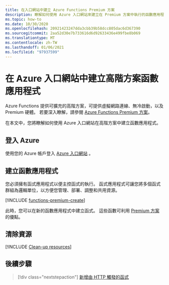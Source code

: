 ```yaml
---
title: 在入口網站中建立 Azure Functions Premium 方案
description: 瞭解如何使用 Azure 入口網站來建立在 Premium 方案中執行的函數應用程式。
ms.topic: how-to
ms.date: 10/30/2020
ms.openlocfilehash: 20921423247dda3cbb39b58dcc805dac6d367390
ms.sourcegitcommit: 2aa52d30e7b733616d6d92633436e499fbe8b069
ms.translationtype: MT
ms.contentlocale: zh-TW
ms.lasthandoff: 01/06/2021
ms.locfileid: "97937599"
---
```

# <a name="create-a-premium-plan-function-app-in-the-azure-portal"></a>在 Azure 入口網站中建立高階方案函數應用程式

Azure Functions 提供可擴充的高階方案，可提供虛擬網路連線、無冷啟動，以及 Premium 硬體。 若要深入瞭解，請參閱 [Azure Functions Premium 方案](functions-premium-plan.md)。 

在本文中，您將瞭解如何使用 Azure 入口網站在高階方案中建立函數應用程式。 

## <a name="sign-in-to-azure"></a>登入 Azure

使用您的 Azure 帳戶登入 [Azure 入口網站](https://portal.azure.com) 。

## <a name="create-a-function-app"></a>建立函數應用程式

您必須擁有函式應用程式以便主控函式的執行。 函式應用程式可讓您將多個函式群組為邏輯單位，以方便您管理、部署、調整和共用資源。

[!INCLUDE [functions-premium-create](../../includes/functions-premium-create.md)]

此時，您可以在新的函數應用程式中建立函式。 這些函數可利用 [Premium 方案](functions-premium-plan.md)的優點。

## <a name="clean-up-resources"></a>清除資源

[!INCLUDE [Clean-up resources](../../includes/functions-quickstart-cleanup.md)]

## <a name="next-steps"></a>後續步驟

> [!div class="nextstepaction"]
> [新增由 HTTP 觸發的函式](functions-create-first-azure-function.md#create-function)

